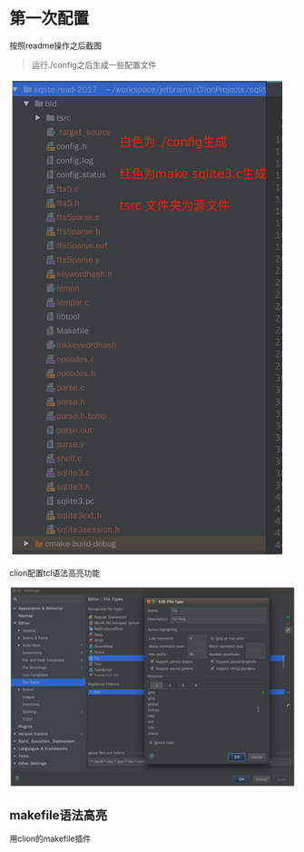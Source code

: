 # 第一次配置

按照readme操作之后截图

>运行./config之后生成一些配置文件

![运行make 之后运行./config ](assets/第一次配置-0c4df395.png)

clion配置tcl语法高亮功能

![](assets/第一次配置-d451fff7.png)

## makefile语法高亮
用clion的makefile插件
